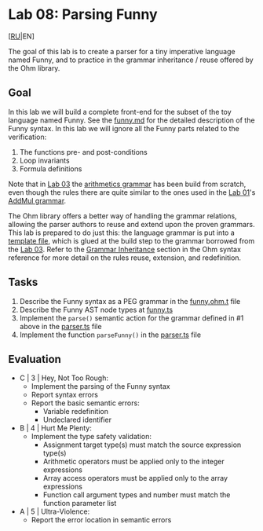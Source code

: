 # Lab 08: Parsing Funny

[[RU](README.ru.md)|EN]

The goal of this lab is to create a parser for a tiny imperative language named Funny, and to practice in
the grammar inheritance / reuse offered by the Ohm library.

## Goal

In this lab we will build a complete front-end for the subset of the toy language named Funny.
See the [funny.md](../funny.md) for the detailed description of the Funny syntax.
In this lab we will ignore all the Funny parts related to the verification:

1. The functions pre- and post-conditions
2. Loop invariants
3. Formula definitions

Note that in [Lab 03](../lab03/README.md) the [arithmetics grammar](../lab03/src/arith.ohm) has been build from scratch, even though the rules there are quite similar to the ones used in the [Lab 01](../lab01/README.md)'s [AddMul grammar](../lab01/src/addmul.ohm).

The Ohm library offers a better way of handling the grammar relations, allowing the parser authors to reuse and extend upon the proven grammars.
This lab is prepared to do just this: the language grammar is put into a [template file](./src/funny.ohm.t), which is glued at the build step to the grammar borrowed from the [Lab 03](../lab03/README.md). Refer to the [Grammar Inheritance](https://ohmjs.org/docs/syntax-reference#grammar-inheritance) section in the Ohm syntax reference for more detail on the rules reuse, extension, and redefinition.

## Tasks

1. Describe the Funny syntax as a PEG grammar in the [funny.ohm.t](./src/funny.ohm.t) file
2. Describe the Funny AST node types at [funny.ts](./src/funny.ts)
3. Implement the `parse()` semantic action for the grammar defined in #1 above in the [parser.ts](./src/parser.ts) file
4. Implement the function `parseFunny()` in the [parser.ts](./src/parser.ts) file

## Evaluation

- C | 3 | Hey, Not Too Rough:
  - Implement the parsing of the Funny syntax
  - Report syntax errors
  - Report the basic semantic errors:
    - Variable redefinition
    - Undeclared identifier
- B | 4 | Hurt Me Plenty:
  - Implement the type safety validation:
    - Assignment target type(s) must match the source expression type(s)
    - Arithmetic operators must be applied only to the integer expressions
    - Array access operators must be applied only to the array expressions
    - Function call argument types and number must match the function parameter list
- A | 5 | Ultra-Violence:
  - Report the error location in semantic errors
  